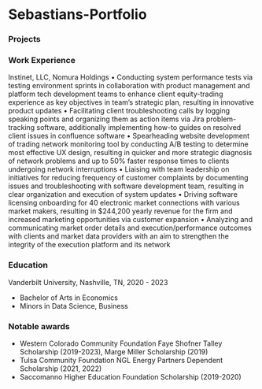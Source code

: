 # Sebastians-Portfolio
### Projects

### Work Experience
Instinet, LLC, Nomura Holdings
• Conducting system performance tests via testing environment sprints in collaboration with product management and platform tech development teams to enhance client equity-trading experience as key objectives in team’s strategic plan, resulting in innovative product updates
• Facilitating client troubleshooting calls by logging speaking points and organizing them as action items via Jira problem- tracking software, additionally implementing how-to guides on resolved client issues in confluence software
• Spearheading website development of trading network monitoring tool by conducting A/B testing to determine most effective UX design, resulting in quicker and more strategic diagnosis of network problems and up to 50% faster response times to clients undergoing network interruptions
• Liaising with team leadership on initiatives for reducing frequency of customer complaints by documenting issues and troubleshooting with software development team, resulting in clear organization and execution of system updates
• Driving software licensing onboarding for 40 electronic market connections with various market makers, resulting in $244,200 yearly revenue for the firm and increased marketing opportunities via customer expansion
• Analyzing and communicating market order details and execution/performance outcomes with clients and market data providers with an aim to strengthen the integrity of the execution platform and its network

### Education
Vanderbilt University, Nashville, TN, 2020 - 2023
- Bachelor of Arts in Economics
- Minors in Data Science, Business

### Notable awards
- Western Colorado Community Foundation Faye Shofner Talley Scholarship (2019-2023), Marge Miller Scholarship (2019)
- Tulsa Community Foundation NGL Energy Partners Dependent Scholarship (2021, 2022)
- Saccomanno Higher Education Foundation Scholarship (2019-2020)
